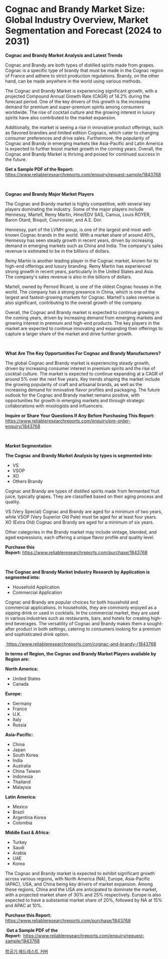 <p><h1>Cognac and Brandy Market Size: Global Industry Overview, Market Segmentation and Forecast (2024 to 2031)</h1></p><p><strong>Cognac and Brandy Market Analysis and Latest Trends</strong></p>
<p><p>Cognac and Brandy are both types of distilled spirits made from grapes. Cognac is a specific type of brandy that must be made in the Cognac region of France and adhere to strict production regulations. Brandy, on the other hand, can be made anywhere in the world using various methods.</p><p>The Cognac and Brandy Market is experiencing significant growth, with a projected Compound Annual Growth Rate (CAGR) of 14.2% during the forecast period. One of the key drivers of this growth is the increasing demand for premium and super-premium spirits among consumers worldwide. The rise of cocktail culture and the growing interest in luxury spirits have also contributed to the market expansion.</p><p>Additionally, the market is seeing a rise in innovative product offerings, such as flavored brandies and limited edition Cognacs, which cater to changing consumer preferences and drive sales. Furthermore, the popularity of Cognac and Brandy in emerging markets like Asia-Pacific and Latin America is expected to further boost market growth in the coming years. Overall, the Cognac and Brandy Market is thriving and poised for continued success in the future.</p></p>
<p><strong>Get a Sample PDF of the Report:&nbsp;</strong> <a href="https://www.reliableresearchreports.com/enquiry/request-sample/1843768">https://www.reliableresearchreports.com/enquiry/request-sample/1843768</a></p>
<p>&nbsp;</p>
<p><strong>Cognac and Brandy Major Market Players</strong></p>
<p><p>The Cognac and Brandy market is highly competitive, with several key players dominating the industry. Some of the major players include Hennessy, Martell, Remy Martin, Hine/EDV SAS, Camus, Louis ROYER, Baron Otard, Bisquit, Courvoisier, and A.E. Dor.</p><p>Hennessy, part of the LVMH group, is one of the largest and most well-known Cognac brands in the world. With a market share of around 40%, Hennessy has seen steady growth in recent years, driven by increasing demand in emerging markets such as China and India. The company's sales revenue is estimated to be in the billions of dollars.</p><p>Remy Martin is another leading player in the Cognac market, known for its high-end offerings and luxury branding. Remy Martin has experienced strong growth in recent years, particularly in the United States and Asia. The company's sales revenue is also in the billions of dollars.</p><p>Martell, owned by Pernod Ricard, is one of the oldest Cognac houses in the world. The company has a strong presence in China, which is one of the largest and fastest-growing markets for Cognac. Martell's sales revenue is also significant, contributing to the overall growth of the company.</p><p>Overall, the Cognac and Brandy market is expected to continue growing in the coming years, driven by increasing demand from emerging markets and growing interest in premium and high-end products. The key players in the market are expected to continue innovating and expanding their offerings to capture a larger share of the market and drive further growth.</p></p>
<p>&nbsp;</p>
<p><strong>What Are The Key Opportunities For Cognac and Brandy Manufacturers?</strong></p>
<p><p>The global Cognac and Brandy market is experiencing steady growth, driven by increasing consumer interest in premium spirits and the rise of cocktail culture. The market is expected to continue expanding at a CAGR of around 5% over the next five years. Key trends shaping the market include the growing popularity of craft and artisanal brands, as well as the increasing demand for innovative flavor profiles and packaging. The future outlook for the Cognac and Brandy market remains positive, with opportunities for growth in emerging markets and through strategic collaborations with mixologists and influencers.</p></p>
<p><strong>Inquire or Share Your Questions If Any Before Purchasing This Report:</strong> <a href="https://www.reliableresearchreports.com/enquiry/pre-order-enquiry/1843768">https://www.reliableresearchreports.com/enquiry/pre-order-enquiry/1843768</a></p>
<p>&nbsp;</p>
<p><strong>Market Segmentation</strong></p>
<p><strong>The Cognac and Brandy Market Analysis by types is segmented into:</strong></p>
<p><ul><li>VS</li><li>VSOP</li><li>XO</li><li>Others Brandy</li></ul></p>
<p><p>Cognac and Brandy are types of distilled spirits made from fermented fruit juice, typically grapes. They are classified based on their aging process and quality. </p><p>VS (Very Special) Cognac and Brandy are aged for a minimum of two years, while VSOP (Very Superior Old Pale) must be aged for at least four years. XO (Extra Old) Cognac and Brandy are aged for a minimum of six years.</p><p>Other categories in the Brandy market may include vintage, blended, and aged expressions, each offering a unique flavor profile and quality level.</p></p>
<p><strong>Purchase this Report:&nbsp;</strong><a href="https://www.reliableresearchreports.com/purchase/1843768">https://www.reliableresearchreports.com/purchase/1843768</a></p>
<p>&nbsp;</p>
<p><strong>The Cognac and Brandy Market Industry Research by Application is segmented into:</strong></p>
<p><ul><li>Household Application</li><li>Commercial Application</li></ul></p>
<p><p>Cognac and Brandy are popular choices for both household and commercial applications. In households, they are commonly enjoyed as a sipping drink or used in cocktails. In the commercial market, they are used in various industries such as restaurants, bars, and hotels for creating high-end beverages. The versatility of Cognac and Brandy makes them a sought-after product in both settings, catering to consumers looking for a premium and sophisticated drink option.</p></p>
<p><a href="https://www.reliableresearchreports.com/cognac-and-brandy-r1843768">&nbsp;https://www.reliableresearchreports.com/cognac-and-brandy-r1843768</a></p>
<p><strong>In terms of Region, the Cognac and Brandy Market Players available by Region are:</strong></p>
<p>
    <p> <strong> North America: </strong>
        <ul>
            <li>United States</li>
            <li>Canada</li>
        </ul>
        </p> 
    <p> <strong> Europe: </strong>
        <ul>
            <li>Germany</li>
            <li>France</li>
            <li>U.K.</li>
            <li>Italy</li>
            <li>Russia</li>
        </ul>
        </p> 
    <p> <strong> Asia-Pacific: </strong>
        <ul>
            <li>China</li>
            <li>Japan</li>
            <li>South Korea</li>
            <li>India</li>
            <li>Australia</li>
            <li>China Taiwan</li>
            <li>Indonesia</li>
            <li>Thailand</li>
            <li>Malaysia</li>
        </ul>
        </p> 
    <p> <strong> Latin America: </strong>
        <ul>
            <li>Mexico</li>
            <li>Brazil</li>
            <li>Argentina Korea</li>
            <li>Colombia</li>
        </ul>
        </p> 
    <p> <strong> Middle East & Africa: </strong>
        <ul>
            <li>Turkey</li>
            <li>Saudi</li>
            <li>Arabia</li>
            <li>UAE</li>
            <li>Korea</li>
        </ul>
    </p>
    </p>
<p><p>The Cognac and Brandy market is expected to exhibit significant growth across various regions, with North America (NA), Europe, Asia-Pacific (APAC), USA, and China being key drivers of market expansion. Among these regions, China and the USA are anticipated to dominate the market, with a projected market share of 30% and 25% respectively. Europe is also expected to have a substantial market share of 20%, followed by NA at 15% and APAC at 10%.</p></p>
<p><strong>Purchase this Report: </strong><a href="https://www.reliableresearchreports.com/purchase/1843768">https://www.reliableresearchreports.com/purchase/1843768</a></p>
<p>&nbsp;<strong>Get a Sample PDF of the Report:&nbsp;&nbsp;</strong><a href="https://www.reliableresearchreports.com/enquiry/request-sample/1843768">https://www.reliableresearchreports.com/enquiry/request-sample/1843768</a></p>
<p><strong></strong></p>
<p><p><a href="https://medium.com/@fosterfahey1971/%EB%B9%84%ED%96%89%EA%B8%B0-%EC%9D%98%EC%9E%90-%EB%93%B1%EC%BF%A0%EC%85%98-%EC%8B%9C%EC%9E%A5-%ED%86%B5%EC%B0%B0-%EC%8B%9C%EC%9E%A5-%EB%8F%99%ED%96%A5-%EC%84%B1%EC%9E%A5-2024%EB%85%84%EB%B6%80%ED%84%B0-2031%EB%85%84%EA%B9%8C%EC%A7%80-%EC%98%88%EC%B8%A1%EB%90%9C-%EA%B2%83-0fb32839932d">항공기 헤드레스트 커버</a></p></p>